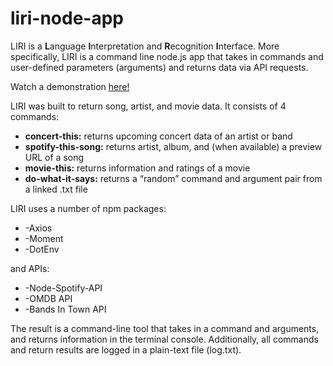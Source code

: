 # liri-node-app

LIRI is a **L**anguage **I**nterpretation and **R**ecognition **I**nterface.  More specifically, LIRI is a command line node.js app that takes in commands and user-defined parameters (arguments) and returns data via API requests.

Watch a demonstration [here!](https://www.youtube.com/watch?v=Xxd5pmUV1eA&feature=youtu.be&ab_channel=S1191669)

LIRI was built to return song, artist, and movie data.  It consists of 4 commands:

* **concert-this:** returns upcoming concert data of an artist or band
* **spotify-this-song:** returns artist, album, and (when available) a preview URL of a song
* **movie-this:** returns information and ratings of a movie
* **do-what-it-says:** returns a “random” command and argument pair from a linked .txt file

LIRI uses a number of npm packages:
* -Axios
* -Moment 
* -DotEnv

and APIs:
* -Node-Spotify-API
* -OMDB API
* -Bands In Town API

The result is a command-line tool that takes in a command and arguments, and returns information in the terminal console.  Additionally, all commands and return results are logged in a plain-text file (log.txt).  
